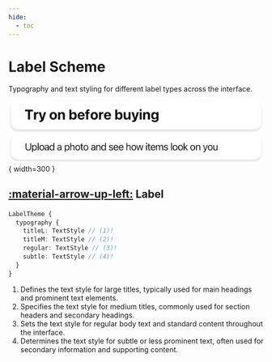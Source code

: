 ```yaml
---
hide:
  - toc
---
```

# Label Scheme

Typography and text styling for different label types across the interface.

![component](/media/components/labels.png){ width=300 }

## [:material-arrow-up-left:](/sdk/developer/configuration/ui/theme/index.md#theme) Label

```typescript
LabelTheme {
  typography {
    titleL: TextStyle // (1)!
    titleM: TextStyle // (2)!
    regular: TextStyle // (3)!
    subtle: TextStyle // (4)!
  }
}
```

1. Defines the text style for large titles, typically used for main headings and prominent text elements.
2. Specifies the text style for medium titles, commonly used for section headers and secondary headings.
3. Sets the text style for regular body text and standard content throughout the interface.
4. Determines the text style for subtle or less prominent text, often used for secondary information and supporting content. 
